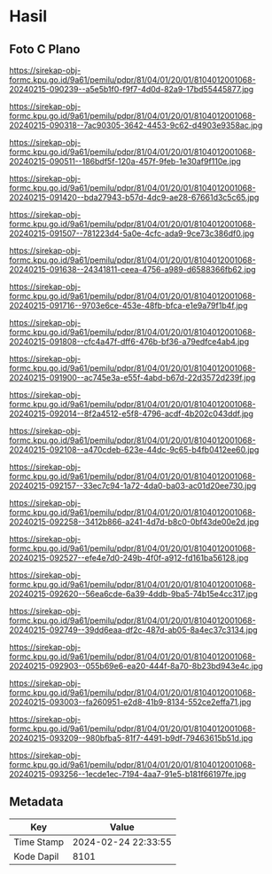 # Hasil

## Foto C Plano

https://sirekap-obj-formc.kpu.go.id/9a61/pemilu/pdpr/81/04/01/20/01/8104012001068-20240215-090239--a5e5b1f0-f9f7-4d0d-82a9-17bd55445877.jpg

https://sirekap-obj-formc.kpu.go.id/9a61/pemilu/pdpr/81/04/01/20/01/8104012001068-20240215-090318--7ac90305-3642-4453-9c62-d4903e9358ac.jpg

https://sirekap-obj-formc.kpu.go.id/9a61/pemilu/pdpr/81/04/01/20/01/8104012001068-20240215-090511--186bdf5f-120a-457f-9feb-1e30af9f110e.jpg

https://sirekap-obj-formc.kpu.go.id/9a61/pemilu/pdpr/81/04/01/20/01/8104012001068-20240215-091420--bda27943-b57d-4dc9-ae28-67661d3c5c65.jpg

https://sirekap-obj-formc.kpu.go.id/9a61/pemilu/pdpr/81/04/01/20/01/8104012001068-20240215-091507--781223d4-5a0e-4cfc-ada9-9ce73c386df0.jpg

https://sirekap-obj-formc.kpu.go.id/9a61/pemilu/pdpr/81/04/01/20/01/8104012001068-20240215-091638--24341811-ceea-4756-a989-d6588366fb62.jpg

https://sirekap-obj-formc.kpu.go.id/9a61/pemilu/pdpr/81/04/01/20/01/8104012001068-20240215-091716--9703e6ce-453e-48fb-bfca-e1e9a79f1b4f.jpg

https://sirekap-obj-formc.kpu.go.id/9a61/pemilu/pdpr/81/04/01/20/01/8104012001068-20240215-091808--cfc4a47f-dff6-476b-bf36-a79edfce4ab4.jpg

https://sirekap-obj-formc.kpu.go.id/9a61/pemilu/pdpr/81/04/01/20/01/8104012001068-20240215-091900--ac745e3a-e55f-4abd-b67d-22d3572d239f.jpg

https://sirekap-obj-formc.kpu.go.id/9a61/pemilu/pdpr/81/04/01/20/01/8104012001068-20240215-092014--8f2a4512-e5f8-4796-acdf-4b202c043ddf.jpg

https://sirekap-obj-formc.kpu.go.id/9a61/pemilu/pdpr/81/04/01/20/01/8104012001068-20240215-092108--a470cdeb-623e-44dc-9c65-b4fb0412ee60.jpg

https://sirekap-obj-formc.kpu.go.id/9a61/pemilu/pdpr/81/04/01/20/01/8104012001068-20240215-092157--33ec7c94-1a72-4da0-ba03-ac01d20ee730.jpg

https://sirekap-obj-formc.kpu.go.id/9a61/pemilu/pdpr/81/04/01/20/01/8104012001068-20240215-092258--3412b866-a241-4d7d-b8c0-0bf43de00e2d.jpg

https://sirekap-obj-formc.kpu.go.id/9a61/pemilu/pdpr/81/04/01/20/01/8104012001068-20240215-092527--efe4e7d0-249b-4f0f-a912-fd161ba56128.jpg

https://sirekap-obj-formc.kpu.go.id/9a61/pemilu/pdpr/81/04/01/20/01/8104012001068-20240215-092620--56ea6cde-6a39-4ddb-9ba5-74b15e4cc317.jpg

https://sirekap-obj-formc.kpu.go.id/9a61/pemilu/pdpr/81/04/01/20/01/8104012001068-20240215-092749--39dd6eaa-df2c-487d-ab05-8a4ec37c3134.jpg

https://sirekap-obj-formc.kpu.go.id/9a61/pemilu/pdpr/81/04/01/20/01/8104012001068-20240215-092903--055b69e6-ea20-444f-8a70-8b23bd943e4c.jpg

https://sirekap-obj-formc.kpu.go.id/9a61/pemilu/pdpr/81/04/01/20/01/8104012001068-20240215-093003--fa260951-e2d8-41b9-8134-552ce2effa71.jpg

https://sirekap-obj-formc.kpu.go.id/9a61/pemilu/pdpr/81/04/01/20/01/8104012001068-20240215-093209--980bfba5-81f7-4491-b9df-79463615b51d.jpg

https://sirekap-obj-formc.kpu.go.id/9a61/pemilu/pdpr/81/04/01/20/01/8104012001068-20240215-093256--1ecde1ec-7194-4aa7-91e5-b181f66197fe.jpg


## Metadata

| Key        | Value               |
| ---------- | ------------------- |
| Time Stamp | 2024-02-24 22:33:55 |
| Kode Dapil | 8101                |



